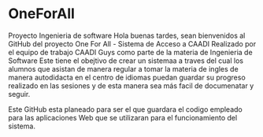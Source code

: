 # OneForAll
Proyecto Ingenieria de software
Hola buenas tardes, sean bienvenidos al GitHub del proyecto One For All - Sistema de Acceso a CAADI
Realizado por el equipo de trabajo CAADI Guys como parte de la materia de Ingenieria de Software
Este tiene el obejtivo de crear un sistemaa a traves del cual los alumnos que asistan de manera regular a tomar la materia de ingles
de manera autodidacta en el centro de idiomas puedan guardar su progreso realizado en las sesiones y de esta manera sea más facil de 
documenatar y seguir.

Este GitHub esta planeado para ser el que guardara el codigo empleado para las aplicaciones Web que se utilizaran para el funcionamiento
del sistema.
